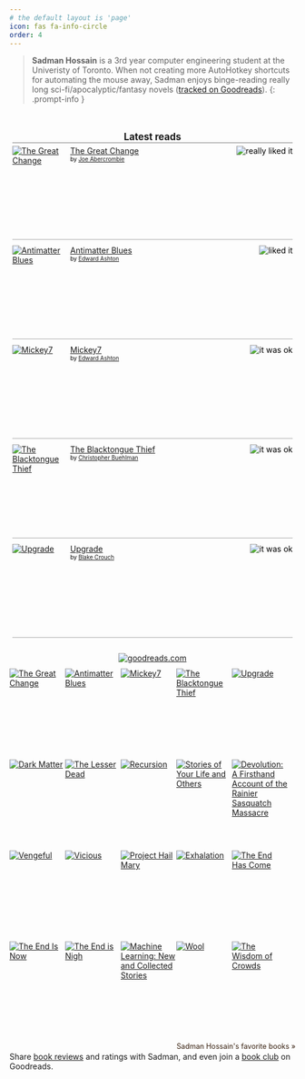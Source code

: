 ```yaml
---
# the default layout is 'page'
icon: fas fa-info-circle
order: 4
---
```


> **Sadman Hossain** is a 3rd year computer engineering student at the Univeristy of Toronto. When not creating more AutoHotkey shortcuts for automating the mouse away, Sadman enjoys binge-reading really long sci-fi/apocalyptic/fantasy novels ([tracked on Goodreads](https://www.goodreads.com/review/list/152185079-sadman-hossain)).
{: .prompt-info }

<!-- ![Sadman Hossain](assets/img/profile.jpg){: width="972" height="589" .w-50 } -->



  <!-- Show static HTML/CSS as a placeholder in case js is not enabled - javascript include will override this if things work -->
  <style type="text/css" media="screen">
  .gr_custom_container_1719365298 {
    /* customize your Goodreads widget container here*/
    border: 0px solid gray;
    border-radius:10px;
    padding: 10px 5px 10px 5px;
    background-color: transparent;
    color: #000000;

  }
  .gr_custom_header_1719365298 {
    /* customize your Goodreads header here*/
    border-bottom: 1px solid gray;
    width: 100%;
    margin-bottom: 5px;
    text-align: center;
    font-size: 120%
  }
  .gr_custom_each_container_1719365298 {
    /* customize each individual book container here */
    width: 100%;
    clear: both;
    margin-bottom: 10px;
    overflow: auto;
    padding-bottom: 4px;
    border-bottom: 1px solid #aaa;
  }
  .gr_custom_book_container_1719365298 {
    /* customize your book covers here */
    overflow: hidden;
    height: 160px;
      float: left;
      margin-right: 4px;
      width: 98px;
  }
  .gr_custom_author_1719365298 {
    /* customize your author names here */
    font-size: 10px;
  }
  .gr_custom_tags_1719365298 {
    /* customize your tags here */
    font-size: 10px;
    color: gray;
  }
  .gr_custom_rating_1719365298 {
    /* customize your rating stars here */
    float: right;
  }
</style>

  <div id="gr_custom_widget_1719365298">
          <div class="gr_custom_container_1719365298">
    <h2 class="gr_custom_header_1719365298">
    <a style="text-decoration: none;" rel="nofollow" href="https://www.goodreads.com/review/list/152185079-sadman-hossain?shelf=read&amp;utm_medium=api&amp;utm_source=custom_widget">Latest reads</a>
    </h2>
      <div class="gr_custom_each_container_1719365298">
          <div class="gr_custom_book_container_1719365298">
            <a title="The Great Change (and Other Lies)" rel="nofollow" href="https://www.goodreads.com/review/show/6611637579?utm_medium=api&amp;utm_source=custom_widget"><img alt="The Great Change" border="0" src="https://i.gr-assets.com/images/S/compressed.photo.goodreads.com/books/1695192995l/199045103._SX98_.jpg" /></a>
          </div>
          <div class="gr_custom_rating_1719365298">
            <span class=" staticStars notranslate" title="really liked it"><img alt="really liked it" src="https://s.gr-assets.com/images/layout/gr_red_star_active.png" /><img alt="" src="https://s.gr-assets.com/images/layout/gr_red_star_active.png" /><img alt="" src="https://s.gr-assets.com/images/layout/gr_red_star_active.png" /><img alt="" src="https://s.gr-assets.com/images/layout/gr_red_star_active.png" /><img alt="" src="https://s.gr-assets.com/images/layout/gr_red_star_inactive.png" /></span>
          </div>
          <div class="gr_custom_title_1719365298">
            <a rel="nofollow" href="https://www.goodreads.com/review/show/6611637579?utm_medium=api&amp;utm_source=custom_widget">The Great Change</a>
          </div>
          <div class="gr_custom_author_1719365298">
            by <a rel="nofollow" href="https://www.goodreads.com/author/show/276660.Joe_Abercrombie">Joe Abercrombie</a>
          </div>
      </div>
      <div class="gr_custom_each_container_1719365298">
          <div class="gr_custom_book_container_1719365298">
            <a title="Antimatter Blues (Mickey7, #2)" rel="nofollow" href="https://www.goodreads.com/review/show/6611637532?utm_medium=api&amp;utm_source=custom_widget"><img alt="Antimatter Blues" border="0" src="https://i.gr-assets.com/images/S/compressed.photo.goodreads.com/books/1670914748l/60784562._SX98_.jpg" /></a>
          </div>
          <div class="gr_custom_rating_1719365298">
            <span class=" staticStars notranslate" title="liked it"><img alt="liked it" src="https://s.gr-assets.com/images/layout/gr_red_star_active.png" /><img alt="" src="https://s.gr-assets.com/images/layout/gr_red_star_active.png" /><img alt="" src="https://s.gr-assets.com/images/layout/gr_red_star_active.png" /><img alt="" src="https://s.gr-assets.com/images/layout/gr_red_star_inactive.png" /><img alt="" src="https://s.gr-assets.com/images/layout/gr_red_star_inactive.png" /></span>
          </div>
          <div class="gr_custom_title_1719365298">
            <a rel="nofollow" href="https://www.goodreads.com/review/show/6611637532?utm_medium=api&amp;utm_source=custom_widget">Antimatter Blues</a>
          </div>
          <div class="gr_custom_author_1719365298">
            by <a rel="nofollow" href="https://www.goodreads.com/author/show/10864410.Edward_Ashton">Edward Ashton</a>
          </div>
      </div>
      <div class="gr_custom_each_container_1719365298">
          <div class="gr_custom_book_container_1719365298">
            <a title="Mickey7 (Mickey7, #1)" rel="nofollow" href="https://www.goodreads.com/review/show/6463987163?utm_medium=api&amp;utm_source=custom_widget"><img alt="Mickey7" border="0" src="https://i.gr-assets.com/images/S/compressed.photo.goodreads.com/books/1636369192l/57693457._SX98_.jpg" /></a>
          </div>
          <div class="gr_custom_rating_1719365298">
            <span class=" staticStars notranslate" title="it was ok"><img alt="it was ok" src="https://s.gr-assets.com/images/layout/gr_red_star_active.png" /><img alt="" src="https://s.gr-assets.com/images/layout/gr_red_star_active.png" /><img alt="" src="https://s.gr-assets.com/images/layout/gr_red_star_inactive.png" /><img alt="" src="https://s.gr-assets.com/images/layout/gr_red_star_inactive.png" /><img alt="" src="https://s.gr-assets.com/images/layout/gr_red_star_inactive.png" /></span>
          </div>
          <div class="gr_custom_title_1719365298">
            <a rel="nofollow" href="https://www.goodreads.com/review/show/6463987163?utm_medium=api&amp;utm_source=custom_widget">Mickey7</a>
          </div>
          <div class="gr_custom_author_1719365298">
            by <a rel="nofollow" href="https://www.goodreads.com/author/show/10864410.Edward_Ashton">Edward Ashton</a>
          </div>
      </div>
      <div class="gr_custom_each_container_1719365298">
          <div class="gr_custom_book_container_1719365298">
            <a title="The Blacktongue Thief (Blacktongue, #1)" rel="nofollow" href="https://www.goodreads.com/review/show/5673849560?utm_medium=api&amp;utm_source=custom_widget"><img alt="The Blacktongue Thief" border="0" src="https://i.gr-assets.com/images/S/compressed.photo.goodreads.com/books/1604069900l/55077697._SX98_.jpg" /></a>
          </div>
          <div class="gr_custom_rating_1719365298">
            <span class=" staticStars notranslate" title="it was ok"><img alt="it was ok" src="https://s.gr-assets.com/images/layout/gr_red_star_active.png" /><img alt="" src="https://s.gr-assets.com/images/layout/gr_red_star_active.png" /><img alt="" src="https://s.gr-assets.com/images/layout/gr_red_star_inactive.png" /><img alt="" src="https://s.gr-assets.com/images/layout/gr_red_star_inactive.png" /><img alt="" src="https://s.gr-assets.com/images/layout/gr_red_star_inactive.png" /></span>
          </div>
          <div class="gr_custom_title_1719365298">
            <a rel="nofollow" href="https://www.goodreads.com/review/show/5673849560?utm_medium=api&amp;utm_source=custom_widget">The Blacktongue Thief</a>
          </div>
          <div class="gr_custom_author_1719365298">
            by <a rel="nofollow" href="https://www.goodreads.com/author/show/4712375.Christopher_Buehlman">Christopher Buehlman</a>
          </div>
      </div>
      <div class="gr_custom_each_container_1719365298">
          <div class="gr_custom_book_container_1719365298">
            <a title="Upgrade" rel="nofollow" href="https://www.goodreads.com/review/show/6553130621?utm_medium=api&amp;utm_source=custom_widget"><img alt="Upgrade" border="0" src="https://i.gr-assets.com/images/S/compressed.photo.goodreads.com/books/1652490272l/60487735._SX98_.jpg" /></a>
          </div>
          <div class="gr_custom_rating_1719365298">
            <span class=" staticStars notranslate" title="it was ok"><img alt="it was ok" src="https://s.gr-assets.com/images/layout/gr_red_star_active.png" /><img alt="" src="https://s.gr-assets.com/images/layout/gr_red_star_active.png" /><img alt="" src="https://s.gr-assets.com/images/layout/gr_red_star_inactive.png" /><img alt="" src="https://s.gr-assets.com/images/layout/gr_red_star_inactive.png" /><img alt="" src="https://s.gr-assets.com/images/layout/gr_red_star_inactive.png" /></span>
          </div>
          <div class="gr_custom_title_1719365298">
            <a rel="nofollow" href="https://www.goodreads.com/review/show/6553130621?utm_medium=api&amp;utm_source=custom_widget">Upgrade</a>
          </div>
          <div class="gr_custom_author_1719365298">
            by <a rel="nofollow" href="https://www.goodreads.com/author/show/442240.Blake_Crouch">Blake Crouch</a>
          </div>
      </div>
  <br style="clear: both"/>
  <center>
    <a rel="nofollow" href="https://www.goodreads.com/"><img alt="goodreads.com" style="border:0" src="https://s.gr-assets.com/images/widget/widget_logo.gif" /></a>
  </center>
  </div>

  </div>
  <script src="https://www.goodreads.com/review/custom_widget/152185079.Latest%20reads?cover_position=left&cover_size=medium&num_books=5&order=d&shelf=read&show_author=1&show_cover=1&show_rating=1&show_review=1&show_tags=1&show_title=1&sort=date_read&widget_bg_color=FFFFFF&widget_bg_transparent=true&widget_border_width=none&widget_id=1719365298&widget_text_color=000000&widget_title_size=medium&widget_width=full" type="text/javascript" charset="utf-8"></script>

  <style type="text/css" media="screen">
    .gr_grid_container {
      /* customize grid container div here. eg: width: 500px; */
    }

    .gr_grid_book_container {
      /* customize book cover container div here */
      float: left;
      width: 98px;
      height: 160px;
      padding: 0px 0px;
      overflow: hidden;
    }
  </style>
  <div id="gr_grid_widget_1719365495">
        <!-- Show static html as a placeholder in case js is not enabled - javascript include will override this if things work -->
          <div class="gr_grid_container">
    <div class="gr_grid_book_container"><a title="The Great Change (and Other Lies)" rel="nofollow" href="https://www.goodreads.com/book/show/199045103-the-great-change"><img alt="The Great Change" border="0" src="https://i.gr-assets.com/images/S/compressed.photo.goodreads.com/books/1695192995l/199045103._SX98_.jpg" /></a></div>
    <div class="gr_grid_book_container"><a title="Antimatter Blues (Mickey7, #2)" rel="nofollow" href="https://www.goodreads.com/book/show/60784562-antimatter-blues"><img alt="Antimatter Blues" border="0" src="https://i.gr-assets.com/images/S/compressed.photo.goodreads.com/books/1670914748l/60784562._SX98_.jpg" /></a></div>
    <div class="gr_grid_book_container"><a title="Mickey7 (Mickey7, #1)" rel="nofollow" href="https://www.goodreads.com/book/show/57693457-mickey7"><img alt="Mickey7" border="0" src="https://i.gr-assets.com/images/S/compressed.photo.goodreads.com/books/1636369192l/57693457._SX98_.jpg" /></a></div>
    <div class="gr_grid_book_container"><a title="The Blacktongue Thief (Blacktongue, #1)" rel="nofollow" href="https://www.goodreads.com/book/show/55077697-the-blacktongue-thief"><img alt="The Blacktongue Thief" border="0" src="https://i.gr-assets.com/images/S/compressed.photo.goodreads.com/books/1604069900l/55077697._SX98_.jpg" /></a></div>
    <div class="gr_grid_book_container"><a title="Upgrade" rel="nofollow" href="https://www.goodreads.com/book/show/60487735-upgrade"><img alt="Upgrade" border="0" src="https://i.gr-assets.com/images/S/compressed.photo.goodreads.com/books/1652490272l/60487735._SX98_.jpg" /></a></div>
    <div class="gr_grid_book_container"><a title="Dark Matter" rel="nofollow" href="https://www.goodreads.com/book/show/27833670-dark-matter"><img alt="Dark Matter" border="0" src="https://i.gr-assets.com/images/S/compressed.photo.goodreads.com/books/1472119680l/27833670._SX98_.jpg" /></a></div>
    <div class="gr_grid_book_container"><a title="The Lesser Dead" rel="nofollow" href="https://www.goodreads.com/book/show/29056419-the-lesser-dead"><img alt="The Lesser Dead" border="0" src="https://i.gr-assets.com/images/S/compressed.photo.goodreads.com/books/1455118136l/29056419._SX98_.jpg" /></a></div>
    <div class="gr_grid_book_container"><a title="Recursion" rel="nofollow" href="https://www.goodreads.com/book/show/42046112-recursion"><img alt="Recursion" border="0" src="https://i.gr-assets.com/images/S/compressed.photo.goodreads.com/books/1543687940l/42046112._SX98_.jpg" /></a></div>
    <div class="gr_grid_book_container"><a title="Stories of Your Life and Others" rel="nofollow" href="https://www.goodreads.com/book/show/223381.Stories_of_Your_Life_and_Others"><img alt="Stories of Your Life and Others" border="0" src="https://i.gr-assets.com/images/S/compressed.photo.goodreads.com/books/1358755376l/223381._SX98_.jpg" /></a></div>
    <div class="gr_grid_book_container"><a title="Devolution: A Firsthand Account of the Rainier Sasquatch Massacre" rel="nofollow" href="https://www.goodreads.com/book/show/52454426-devolution"><img alt="Devolution: A Firsthand Account of the Rainier Sasquatch Massacre" border="0" src="https://i.gr-assets.com/images/S/compressed.photo.goodreads.com/books/1566875204l/52454426._SX98_SY160_.jpg" /></a></div>
    <div class="gr_grid_book_container"><a title="Vengeful (Villains, #2)" rel="nofollow" href="https://www.goodreads.com/book/show/26856502-vengeful"><img alt="Vengeful" border="0" src="https://i.gr-assets.com/images/S/compressed.photo.goodreads.com/books/1683488509l/26856502._SX98_.jpg" /></a></div>
    <div class="gr_grid_book_container"><a title="Vicious (Villains, #1)" rel="nofollow" href="https://www.goodreads.com/book/show/13638125-vicious"><img alt="Vicious" border="0" src="https://i.gr-assets.com/images/S/compressed.photo.goodreads.com/books/1527839682l/13638125._SX98_.jpg" /></a></div>
    <div class="gr_grid_book_container"><a title="Project Hail Mary" rel="nofollow" href="https://www.goodreads.com/book/show/123171439-project-hail-mary"><img alt="Project Hail Mary" border="0" src="https://i.gr-assets.com/images/S/compressed.photo.goodreads.com/books/1677862213l/123171439._SX98_.jpg" /></a></div>
    <div class="gr_grid_book_container"><a title="Exhalation" rel="nofollow" href="https://www.goodreads.com/book/show/41160292-exhalation"><img alt="Exhalation" border="0" src="https://i.gr-assets.com/images/S/compressed.photo.goodreads.com/books/1534388394l/41160292._SX98_.jpg" /></a></div>
    <div class="gr_grid_book_container"><a title="The End Has Come (The Apocalypse Triptych, #3)" rel="nofollow" href="https://www.goodreads.com/book/show/18870662-the-end-has-come"><img alt="The End Has Come" border="0" src="https://i.gr-assets.com/images/S/compressed.photo.goodreads.com/books/1392378625l/18870662._SX98_.jpg" /></a></div>
    <div class="gr_grid_book_container"><a title="The End Is Now (The Apocalypse Triptych, #2)" rel="nofollow" href="https://www.goodreads.com/book/show/23176804-the-end-is-now"><img alt="The End Is Now" border="0" src="https://i.gr-assets.com/images/S/compressed.photo.goodreads.com/books/1411335181l/23176804._SX98_.jpg" /></a></div>
    <div class="gr_grid_book_container"><a title="The End is Nigh (The Apocalypse Triptych)" rel="nofollow" href="https://www.goodreads.com/book/show/21429434-the-end-is-nigh"><img alt="The End is Nigh" border="0" src="https://i.gr-assets.com/images/S/compressed.photo.goodreads.com/books/1397320716l/21429434._SX98_.jpg" /></a></div>
    <div class="gr_grid_book_container"><a title="Machine Learning: New and Collected Stories" rel="nofollow" href="https://www.goodreads.com/book/show/33503613-machine-learning"><img alt="Machine Learning: New and Collected Stories" border="0" src="https://i.gr-assets.com/images/S/compressed.photo.goodreads.com/books/1497392811l/33503613._SX98_.jpg" /></a></div>
    <div class="gr_grid_book_container"><a title="Wool (Silo #1)" rel="nofollow" href="https://www.goodreads.com/book/show/15852857-wool"><img alt="Wool" border="0" src="https://i.gr-assets.com/images/S/compressed.photo.goodreads.com/books/1381058120l/15852857._SX98_.jpg" /></a></div>
    <div class="gr_grid_book_container"><a title="The Wisdom of Crowds (The Age of Madness, #3)" rel="nofollow" href="https://www.goodreads.com/book/show/40701780-the-wisdom-of-crowds"><img alt="The Wisdom of Crowds" border="0" src="https://i.gr-assets.com/images/S/compressed.photo.goodreads.com/books/1618942363l/40701780._SX98_.jpg" /></a></div>
    <br style="clear: both"/><br/><a class="gr_grid_branding" style="font-size: .9em; color: #382110; text-decoration: none; float: right; clear: both" rel="nofollow" href="https://www.goodreads.com/user/show/152185079-sadman-hossain">Sadman Hossain's favorite books »</a>
  <noscript><br/>Share <a rel="nofollow" href="/">book reviews</a> and ratings with Sadman, and even join a <a rel="nofollow" href="/group">book club</a> on Goodreads.</noscript>
  </div>

  </div>
  <script src="https://www.goodreads.com/review/grid_widget/152185079.Sadman's%20bookshelf:%20read?cover_size=medium&hide_link=&hide_title=true&num_books=200&order=d&shelf=read&sort=date_read&widget_id=1719365495" type="text/javascript" charset="utf-8"></script>


<style>
.staticStars.notranslate img,
[class^="gr_custom_container"] img {
  all: unset;
  width: auto;
  height: auto;
  border: 0;
  padding: 0;
  margin: 0;
  opacity: 1;
  transform: none;
  transition: none;
}
</style>

<script>
document.querySelector('img[src="https://s.gr-assets.com/images/widget/widget_logo.gif"]').parentNode.parentNode.remove();
</script>
